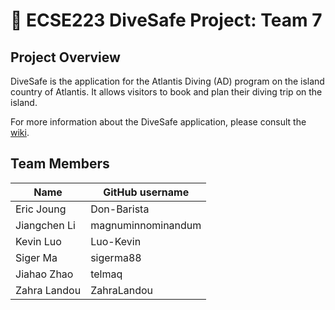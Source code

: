 # :diving_mask: ECSE223 DiveSafe Project: Team 7

## Project Overview

DiveSafe is the application for the Atlantis Diving (AD) program on the island country of Atlantis. It allows visitors to book and plan their diving trip on the island.

For more information about the DiveSafe application, please consult the [wiki](../../wiki).

## Team Members

| Name          | GitHub username |
| ------------- | --------------- |
| Eric Joung    | Don-Barista     |
| Jiangchen Li  | magnuminnominandum|
| Kevin Luo     | Luo-Kevin       |
| Siger Ma      | sigerma88       |
| Jiahao Zhao   | telmaq          |
| Zahra Landou  | ZahraLandou     |
